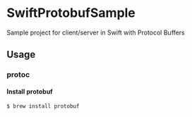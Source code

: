 # SwiftProtobufSample
Sample project for client/server in Swift with Protocol Buffers

## Usage

### protoc

#### Install protobuf

```terminal
$ brew install protobuf
```
